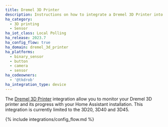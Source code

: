 ```yaml
---
title: Dremel 3D Printer
description: Instructions on how to integrate a Dremel 3D Printer into Home Assistant.
ha_category:
  - 3D printing
  - Sensor
ha_iot_class: Local Polling
ha_release: 2023.7
ha_config_flow: true
ha_domain: dremel_3d_printer
ha_platforms:
  - binary_sensor
  - button
  - camera
  - sensor
ha_codeowners:
  - '@tkdrob'
ha_integration_type: device
---
```


The [Dremel 3D Printer](https://www.dremel.com/gn/en/digilab) integration allow you to monitor your Dremel 3D printer and its progress with your Home Assistant installation. This integration is currently limited to the 3D20, 3D40 and 3D45.

{% include integrations/config_flow.md %}
